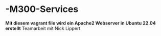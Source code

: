 # -M300-Services

**Mit diesem vagrant file wird ein Apache2 Webserver in Ubuntu 22.04 erstellt**
Teamarbeit mit Nick Lippert
